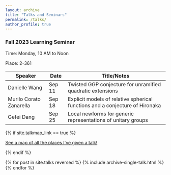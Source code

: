 ```yaml
---
layout: archive
title: "Talks and Seminars"
permalink: /talks/
author_profile: true
---
```


### Fall 2023 Learning Seminar
Time: Monday, 10 AM to Noon

Place: 2-361
 
| Speaker          | Date   |           Title/Notes                                          |
| --------         | ------ | ------------------------------------------------------------ |
| Danielle Wang    | Sep 11   |  Twisted GGP conjecture for unramified quadratic extensions     |
| Murilo Corato Zanarella    | Sep 18   |     Explicit models of relative spherical functions and a conjecture of Hironaka           |
| Gefei Dang     | Sep 25   |  Local newforms for generic representations of unitary groups                                     |

{% if site.talkmap_link == true %}

<p style="text-decoration:underline;"><a href="/talkmap.html">See a map of all the places I've given a talk!</a></p>

{% endif %}

{% for post in site.talks reversed %}
  {% include archive-single-talk.html %}
{% endfor %}

